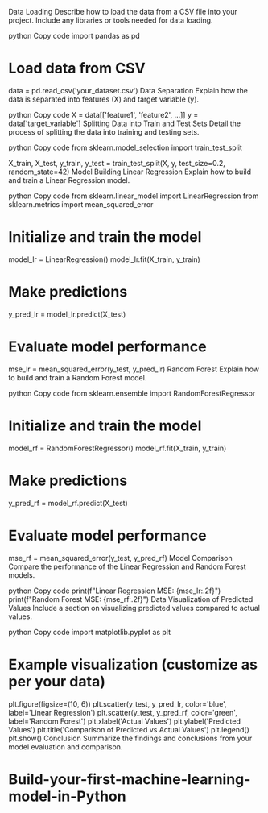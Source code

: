 Data Loading
Describe how to load the data from a CSV file into your project. Include any libraries or tools needed for data loading.

python
Copy code
import pandas as pd

# Load data from CSV
data = pd.read_csv('your_dataset.csv')
Data Separation
Explain how the data is separated into features (X) and target variable (y).

python
Copy code
X = data[['feature1', 'feature2', ...]]
y = data['target_variable']
Splitting Data into Train and Test Sets
Detail the process of splitting the data into training and testing sets.

python
Copy code
from sklearn.model_selection import train_test_split

X_train, X_test, y_train, y_test = train_test_split(X, y, test_size=0.2, random_state=42)
Model Building
Linear Regression
Explain how to build and train a Linear Regression model.

python
Copy code
from sklearn.linear_model import LinearRegression
from sklearn.metrics import mean_squared_error

# Initialize and train the model
model_lr = LinearRegression()
model_lr.fit(X_train, y_train)

# Make predictions
y_pred_lr = model_lr.predict(X_test)

# Evaluate model performance
mse_lr = mean_squared_error(y_test, y_pred_lr)
Random Forest
Explain how to build and train a Random Forest model.

python
Copy code
from sklearn.ensemble import RandomForestRegressor

# Initialize and train the model
model_rf = RandomForestRegressor()
model_rf.fit(X_train, y_train)

# Make predictions
y_pred_rf = model_rf.predict(X_test)

# Evaluate model performance
mse_rf = mean_squared_error(y_test, y_pred_rf)
Model Comparison
Compare the performance of the Linear Regression and Random Forest models.

python
Copy code
print(f"Linear Regression MSE: {mse_lr:.2f}")
print(f"Random Forest MSE: {mse_rf:.2f}")
Data Visualization of Predicted Values
Include a section on visualizing predicted values compared to actual values.

python
Copy code
import matplotlib.pyplot as plt

# Example visualization (customize as per your data)
plt.figure(figsize=(10, 6))
plt.scatter(y_test, y_pred_lr, color='blue', label='Linear Regression')
plt.scatter(y_test, y_pred_rf, color='green', label='Random Forest')
plt.xlabel('Actual Values')
plt.ylabel('Predicted Values')
plt.title('Comparison of Predicted vs Actual Values')
plt.legend()
plt.show()
Conclusion
Summarize the findings and conclusions from your model evaluation and comparison.

# Build-your-first-machine-learning-model-in-Python
